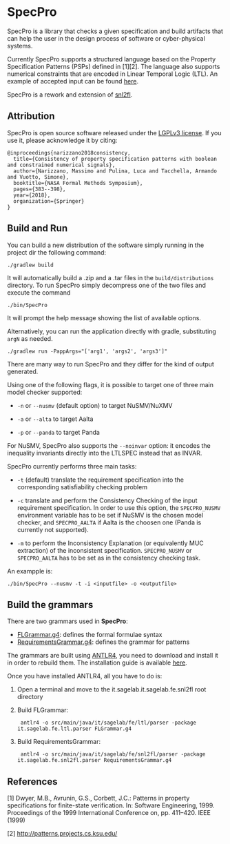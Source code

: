 
# SpecPro
SpecPro is a library that checks a given specification and build artifacts that can help the user in the 
design process of software or cyber-physical systems.

Currently SpecPro supports a structured language based on the Property Specification Patterns (PSPs) defined in [1][2].
The language also supports numerical constraints that are encoded in Linear Temporal Logic (LTL). 
An example of accepted input can be found [here](https://github.com/SAGE-Lab/robot-arm-usecase). 

SpecPro is a rework and extension of [snl2fl](https://github.com/SAGE-Lab/snl2fl). 

## Attribution

   SpecPro is open source software released under the [LGPLv3 license](LICENSE). If you use it, please acknowledge it by citing:

    @inproceedings{narizzano2018consistency,
      title={Consistency of property specification patterns with boolean and constrained numerical signals},
      author={Narizzano, Massimo and Pulina, Luca and Tacchella, Armando and Vuotto, Simone},
      booktitle={NASA Formal Methods Symposium},
      pages={383--398},
      year={2018},
      organization={Springer}
    }

## Build and Run
    
You can build a new distribution of the software simply running in the project dir the following command:
   
    ./gradlew build
      
It will automatically build a .zip and a .tar files in the `build/distributions` directory.
To run SpecPro simply decompress one of the two files and execute the command
   
    ./bin/SpecPro
      
It will prompt the help message showing the list of available options.
   
Alternatively, you can run the application directly with gradle, substituting `argN` as needed.
      
    ./gradlew run -PappArgs="['arg1', 'args2', 'args3']" 
      
   
      
There are many way to run SpecPro and they differ for the kind of output generated.
   
Using one of the following flags, it is possible to target one of three main model checker supported:
   
* `-n` or `--nusmv` (default option) to target NuSMV/NuXMV  
   
* `-a` or `--alta` to target Aalta
   
* `-p` or `--panda` to target Panda
   
For NuSMV, SpecPro also supports the `--noinvar` option: it encodes the inequality invariants directly into the LTLSPEC
instead that as INVAR.

SpecPro currently performs three main tasks:

* `-t` (default) translate the requirement specification into the corresponding satisfiability checking problem

* `-c` translate and perform the Consistency Checking of the input requirement specification. In order to use this 
       option, the `SPECPRO_NUSMV` environment variable has to be set if NuSMV is the chosen model checker, and 
       `SPECPRO_AALTA` if Aalta is the choosen one (Panda is currently not supported).
       
* `-m` to perform the Inconsistency Explanation (or equivalently MUC extraction) of the inconsistent specification.
       `SPECPRO_NUSMV` or `SPECPRO_AALTA` has to be set as in the consistency checking task.
   
 
An exampple is:
    
    ./bin/SpecPro --nusmv -t -i <inputfile> -o <outputfile>

     

## Build the grammars

There are two grammars used in **SpecPro**: 

* [FLGrammar.g4](FLGrammar.g4): defines the formal formulae syntax
* [RequirementsGrammar.g4](RequirementsGrammar.g4): defines the grammar for patterns

The grammars are built using [ANTLR4](http://www.antlr.org/), you need to download and install
it in order to rebuild them. The installation guide is available
[here](https://github.com/antlr/antlr4/blob/master/doc/getting-started.md).
 
Once you have installed ANTLR4, all you have to do is:

1. Open a terminal and move to the it.sagelab.it.sagelab.fe.snl2fl root directory

2. Build FLGrammar:

        antlr4 -o src/main/java/it/sagelab/fe/ltl/parser -package it.sagelab.fe.ltl.parser FLGrammar.g4

3. Build RequirementsGrammar:
        
        antlr4 -o src/main/java/it/sagelab/fe/snl2fl/parser -package it.sagelab.fe.snl2fl.parser RequirementsGrammar.g4

## References

   [1] Dwyer, M.B., Avrunin, G.S., Corbett, J.C.: Patterns in property
   specifications for finite-state verification. In: Software
   Engineering, 1999. Proceedings of the 1999 International Conference
   on, pp. 411–420. IEEE (1999)

   [2] http://patterns.projects.cs.ksu.edu/
